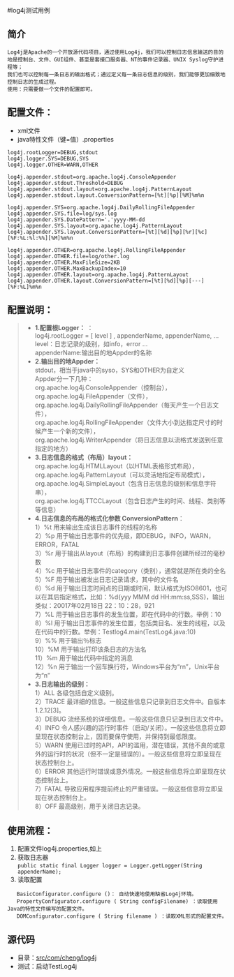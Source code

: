 #log4j测试用例
## 简介
    Log4j是Apache的一个开放源代码项目，通过使用Log4j，我们可以控制日志信息输送的目的地是控制台、文件、GUI组件、甚至是套接口服务器、NT的事件记录器、UNIX Syslog守护进程等；
    我们也可以控制每一条日志的输出格式；通过定义每一条日志信息的级别，我们能够更加细致地控制日志的生成过程。
    使用：只需要做一个文件的配置即可。
    
## 配置文件：
* xml文件
* java特性文件（键=值）.properties
```
log4j.rootLogger=DEBUG,stdout
log4j.logger.SYS=DEBUG,SYS
log4j.logger.OTHER=WARN,OTHER

log4j.appender.stdout=org.apache.log4j.ConsoleAppender
log4j.appender.stdout.Threshold=DEBUG
log4j.appender.stdout.layout=org.apache.log4j.PatternLayout
log4j.appender.stdout.layout.ConversionPattern=[%t][%p][%M]%m%n

log4j.appender.SYS=org.apache.log4j.DailyRollingFileAppender
log4j.appender.SYS.file=log/sys.log
log4j.appender.SYS.DatePattern='.'yyyy-MM-dd
log4j.appender.SYS.layout=org.apache.log4j.PatternLayout
log4j.appender.SYS.layout.ConversionPattern=[%t][%d][%p][%r][%c][%F:%L:%l:%%][%M]%m%n

log4j.appender.OTHER=org.apache.log4j.RollingFileAppender
log4j.appender.OTHER.file=log/other.log
log4j.appender.OTHER.MaxFileSize=2KB
log4j.appender.OTHER.MaxBackupIndex=10
log4j.appender.OTHER.layout=org.apache.log4j.PatternLayout
log4j.appender.OTHER.layout.ConversionPattern=[%t][%d][%p][---][%F:%L]%m%n
```
## 配置说明：  
>* **1.配置根Logger：** ：  
   log4j.rootLogger = [ level ] , appenderName, appenderName, …  
   level：日志记录的级别，如info，error ...   
   appenderName:输出目的地Appder的名称
>* **2.输出目的地Appder：**   
  stdout，相当于java中的syso，SYS和OTHER为自定义<br> 
  Appder分一下几种：  <br> 
  org.apache.log4j.ConsoleAppender（控制台），<br> 
  org.apache.log4j.FileAppender（文件）， <br>
  org.apache.log4j.DailyRollingFileAppender（每天产生一个日志文件），<br>
  org.apache.log4j.RollingFileAppender（文件大小到达指定尺寸的时候产生一个新的文件），<br> 
  org.apache.log4j.WriterAppender（将日志信息以流格式发送到任意指定的地方）<br>
>* **3.日志信息的格式（布局）layout：**   
  org.apache.log4j.HTMLLayout（以HTML表格形式布局），<br> 
  org.apache.log4j.PatternLayout（可以灵活地指定布局模式），<br> 
  org.apache.log4j.SimpleLayout（包含日志信息的级别和信息字符串），<br> 
  org.apache.log4j.TTCCLayout（包含日志产生的时间、线程、类别等等信息）<br>
>* **4.日志信息的布局的格式化参数 ConversionPattern**：   
    1）%t 用来输出生成该日志事件的线程的名称<br>
    2）%p 用于输出日志事件的优先级，即DEBUG，INFO，WARN，ERROR，FATAL<br>
    3）%r 用于输出从layout（布局）的构建到日志事件创建所经过的毫秒数<br>
    4）%c 用于输出日志事件的category（类别），通常就是所在类的全名<br>
    5）%F 用于输出被发出日志记录请求，其中的文件名<br>
    6）%d 用于输出日志时间点的日期或时间，默认格式为ISO8601，也可以在其后指定格式，比如：%d{yyy MMM dd HH:mm:ss,SSS}，输出类似：20017年02月18日 22：10：28，921<br>
    7）%L 用于输出日志事件的发生位置，即在代码中的行数。举例：10<br>
    8）%l 用于输出日志事件的发生位置，包括类目名、发生的线程，以及在代码中的行数。举例：Testlog4.main(TestLog4.java:10)<br>
    9）%% 用于输出％标志<br>
    10）%M 用于输出打印该条日志的方法名<br>
    11）%m 用于输出代码中指定的消息<br>
    12）%n 用于输出一个回车换行符，Windows平台为“rn”，Unix平台为“n”<br>
>* **3.日志输出的级别：**   <br>
    1）ALL    各级包括自定义级别。<br>
    2）TRACE    最详细的信息。一般这些信息只记录到日志文件中。自版本1.2.12[3]。<br>
    3）DEBUG    流经系统的详细信息。一般这些信息只记录到日志文件中。<br>
    4）INFO    令人感兴趣的运行时事件（启动/关闭）。一般这些信息将立即呈现在状态控制台上，因而要保守使用，并保持到最低限度。<br>
    5）WARN    使用已过时的API，API的滥用，潜在错误，其他不良的或意外的运行时的状况（但不一定是错误的）。一般这些信息将立即呈现在状态控制台上。<br>
    6）ERROR    其他运行时错误或意外情况。一般这些信息将立即呈现在状态控制台上。<br>
    7）FATAL    导致应用程序提前终止的严重错误。一般这些信息将立即呈现在状态控制台上。<br>
    8）OFF    最高级别，用于关闭日志记录。<br>
    
## 使用流程：
1. 配置文件log4j.properties,如上
2. 获取日志器  
```public static final Logger logger = Logger.getLogger(String appenderName);```
3. 读取配置  
```
   BasicConfigurator.configure ()： 自动快速地使用缺省Log4j环境。 
   PropertyConfigurator.configure ( String configFilename) ：读取使用Java的特性文件编写的配置文件。 
   DOMConfigurator.configure ( String filename ) ：读取XML形式的配置文件。
```

## 源代码
* 目录：[src/com/cheng/log4j](https://github.com/dcl-Cheng/TestWebServer/tree/master/src/com/cheng/log4j)
* 测试：启动TestLog4j
  
 
[website]:http://www.cnblogs.com/godtrue/p/6442347.html  
[website]:https://www.ibm.com/developerworks/cn/java/l-log4j/
